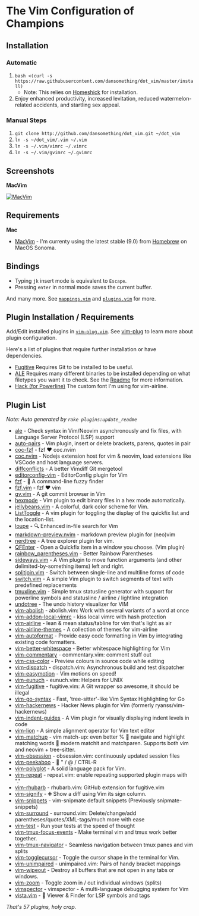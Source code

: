# The Vim Configuration of Champions

## Installation

### Automatic

1. `bash <(curl -s https://raw.githubusercontent.com/dansomething/dot_vim/master/install)`
    * Note: This relies on [Homeshick](https://github.com/andsens/homeshick) for installation.
2. Enjoy enhanced productivity, increased levitation, reduced
   watermelon-related accidents, and startling sex appeal.

### Manual Steps
1. `git clone http://github.com/dansomething/dot_vim.git ~/dot_vim`
2. `ln -s ~/dot_vim/.vim ~/.vim`
3. `ln -s ~/.vim/vimrc ~/.vimrc`
4. `ln -s ~/.vim/gvimrc ~/.gvimrc`

## Screenshots

**MacVim**

[![MacVim][ss]][ss]

[ss]: https://raw.githubusercontent.com/mutewinter/dot_vim/master/screenshots/screenshot_1.png

## Requirements

**Mac**

 * [MacVim](http://macvim.org) - I'm currenty using
 the latest stable (9.0) from [Homebrew](http://brew.sh) on MacOS Sonoma.

## Bindings

* Typing `jk` insert mode is equivalent to `Escape`.
* Pressing `enter` in normal mode saves the current buffer.

And many more. See [`mappings.vim`](.vim/mappings.vim) and
[`plugins.vim`](.vim/plugins.vim) for more.

## Plugin Installation / Requirements

Add/Edit installed plugins in [`vim-plug.vim`](.vim/vim-plug.vim).
See [vim-plug](https://github.com/junegunn/vim-plug) to learn more about plugin configuration.

Here's a list of plugins that require further installation or have
dependencies.

* [Fugitive](https://github.com/tpope/vim-fugitive) Requires Git to be
  installed to be useful.
* [ALE](https://github.com/w0rp/ale) Requires many different
  binaries to be installed depending on what filetypes you want it to check. See the
  [Readme](https://github.com/w0rp/ale#supported-languages) for more information.
* [Hack (for Powerline)](https://git.io/vgUwx) The custom font I'm using
  for vim-airline.

## Plugin List

_Note: Auto generated by `rake plugins:update_readme`_


 * [ale](https://github.com/dense-analysis/ale) - Check syntax in Vim/Neovim asynchronously and fix files, with Language Server Protocol (LSP) support
 * [auto-pairs](https://github.com/jiangmiao/auto-pairs) - Vim plugin, insert or delete brackets, parens, quotes in pair
 * [coc-fzf](https://github.com/antoinemadec/coc-fzf) - fzf :heart: coc.nvim
 * [coc.nvim](https://github.com/neoclide/coc.nvim) - Nodejs extension host for vim & neovim, load extensions like VSCode and host language servers.
 * [diffconflicts](https://github.com/whiteinge/diffconflicts) - A better Vimdiff Git mergetool
 * [editorconfig-vim](https://github.com/editorconfig/editorconfig-vim) - EditorConfig plugin for Vim
 * [fzf](https://github.com/junegunn/fzf) - :cherry_blossom: A command-line fuzzy finder
 * [fzf.vim](https://github.com/junegunn/fzf.vim) - fzf :heart: vim
 * [gv.vim](https://github.com/junegunn/gv.vim) - A git commit browser in Vim
 * [hexmode](https://github.com/fidian/hexmode) - Vim plugin to edit binary files in a hex mode automatically.
 * [jellybeans.vim](https://github.com/nanotech/jellybeans.vim) - A colorful, dark color scheme for Vim.
 * [ListToggle](https://github.com/Valloric/ListToggle) - A vim plugin for toggling the display of the quickfix list and the location-list.
 * [loupe](https://github.com/wincent/loupe) - 🔍 Enhanced in-file search for Vim
 * [markdown-preview.nvim](https://github.com/iamcco/markdown-preview.nvim) - markdown preview plugin for (neo)vim
 * [nerdtree](https://github.com/scrooloose/nerdtree) - A tree explorer plugin for vim.
 * [QFEnter](https://github.com/yssl/QFEnter) - Open a Quickfix item in a window you choose. (Vim plugin)
 * [rainbow_parentheses.vim](https://github.com/kien/rainbow_parentheses.vim) - Better Rainbow Parentheses
 * [sideways.vim](https://github.com/AndrewRadev/sideways.vim) - A Vim plugin to move function arguments (and other delimited-by-something items) left and right.
 * [splitjoin.vim](https://github.com/AndrewRadev/splitjoin.vim) - Switch between single-line and multiline forms of code
 * [switch.vim](https://github.com/AndrewRadev/switch.vim) - A simple Vim plugin to switch segments of text with predefined replacements
 * [tmuxline.vim](https://github.com/edkolev/tmuxline.vim) - Simple tmux statusline generator with support for powerline symbols and statusline / airline / lightline integration
 * [undotree](https://github.com/mbbill/undotree) - The undo history visualizer for VIM
 * [vim-abolish](https://github.com/tpope/vim-abolish) - abolish.vim: Work with several variants of a word at once
 * [vim-addon-local-vimrc](https://github.com/MarcWeber/vim-addon-local-vimrc) - kiss local vimrc with hash protection
 * [vim-airline](https://github.com/vim-airline/vim-airline) - lean & mean status/tabline for vim that's light as air
 * [vim-airline-themes](https://github.com/vim-airline/vim-airline-themes) - A collection of themes for vim-airline
 * [vim-autoformat](https://github.com/Chiel92/vim-autoformat) - Provide easy code formatting in Vim by integrating existing code formatters.
 * [vim-better-whitespace](https://github.com/ntpeters/vim-better-whitespace) - Better whitespace highlighting for Vim
 * [vim-commentary](https://github.com/tpope/vim-commentary) - commentary.vim: comment stuff out
 * [vim-css-color](https://github.com/ap/vim-css-color) - Preview colours in source code while editing
 * [vim-dispatch](https://github.com/tpope/vim-dispatch) - dispatch.vim: Asynchronous build and test dispatcher
 * [vim-easymotion](https://github.com/easymotion/vim-easymotion) - Vim motions on speed!
 * [vim-eunuch](https://github.com/tpope/vim-eunuch) - eunuch.vim: Helpers for UNIX
 * [vim-fugitive](https://github.com/tpope/vim-fugitive) - fugitive.vim: A Git wrapper so awesome, it should be illegal
 * [vim-go-syntax](https://github.com/charlespascoe/vim-go-syntax) - Fast, 'tree-sitter'-like Vim Syntax Highlighting for Go
 * [vim-hackernews](https://github.com/dansomething/vim-hackernews) - Hacker News plugin for Vim (formerly ryanss/vim-hackernews)
 * [vim-indent-guides](https://github.com/nathanaelkane/vim-indent-guides) - A Vim plugin for visually displaying indent levels in code
 * [vim-lion](https://github.com/tommcdo/vim-lion) - A simple alignment operator for Vim text editor
 * [vim-matchup](https://github.com/andymass/vim-matchup) - vim match-up: even better % :facepunch: navigate and highlight matching words :facepunch: modern matchit and matchparen.  Supports both vim and neovim + tree-sitter.
 * [vim-obsession](https://github.com/tpope/vim-obsession) - obsession.vim: continuously updated session files
 * [vim-peekaboo](https://github.com/junegunn/vim-peekaboo) - :eyes: " / @ / CTRL-R
 * [vim-polyglot](https://github.com/sheerun/vim-polyglot) - A solid language pack for Vim.
 * [vim-repeat](https://github.com/tpope/vim-repeat) - repeat.vim: enable repeating supported plugin maps with "."
 * [vim-rhubarb](https://github.com/tpope/vim-rhubarb) - rhubarb.vim: GitHub extension for fugitive.vim
 * [vim-signify](https://github.com/mhinz/vim-signify) - :heavy_plus_sign: Show a diff using Vim its sign column.
 * [vim-snippets](https://github.com/honza/vim-snippets) - vim-snipmate default snippets (Previously snipmate-snippets)
 * [vim-surround](https://github.com/tpope/vim-surround) - surround.vim: Delete/change/add parentheses/quotes/XML-tags/much more with ease
 * [vim-test](https://github.com/janko-m/vim-test) - Run your tests at the speed of thought
 * [vim-tmux-focus-events](https://github.com/tmux-plugins/vim-tmux-focus-events) - Make terminal vim and tmux work better together.
 * [vim-tmux-navigator](https://github.com/christoomey/vim-tmux-navigator) - Seamless navigation between tmux panes and vim splits
 * [vim-togglecursor](https://github.com/jszakmeister/vim-togglecursor) - Toggle the cursor shape in the terminal for Vim.
 * [vim-unimpaired](https://github.com/tpope/vim-unimpaired) - unimpaired.vim: Pairs of handy bracket mappings
 * [vim-wipeout](https://github.com/artnez/vim-wipeout) - Destroy all buffers that are not open in any tabs or windows.
 * [vim-zoom](https://github.com/dhruvasagar/vim-zoom) - Toggle zoom in / out individual windows (splits)
 * [vimspector](https://github.com/puremourning/vimspector) - vimspector - A multi-language debugging system for Vim
 * [vista.vim](https://github.com/liuchengxu/vista.vim) - :cactus: Viewer & Finder for LSP symbols and tags

_That's 57 plugins, holy crap._
